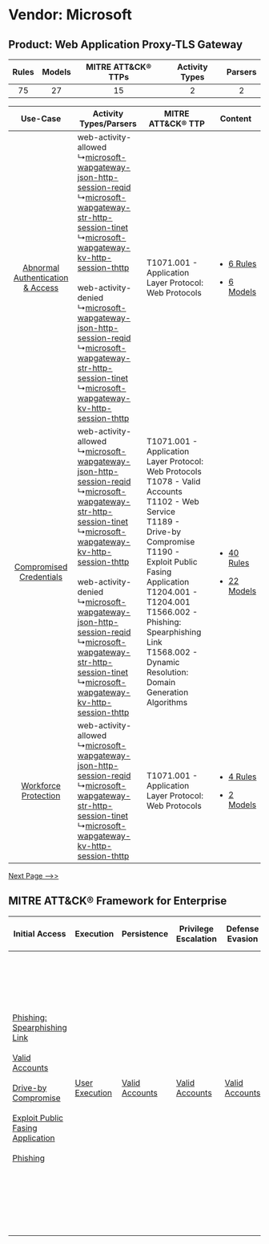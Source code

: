 Vendor: Microsoft
=================
Product: Web Application Proxy-TLS Gateway
------------------------------------------
| Rules | Models | MITRE ATT&CK® TTPs | Activity Types | Parsers |
|:-----:|:------:|:------------------:|:--------------:|:-------:|
|  75   |   27   |         15         |       2        |    2    |

|    Use-Case    | Activity Types/Parsers    | MITRE ATT&CK® TTP    | Content    |
|:----:| ---- | ---- | ---- |
| [Abnormal Authentication & Access](../../../UseCases/uc_abnormal_authentication_&_access.md) |  web-activity-allowed<br> ↳[microsoft-wapgateway-json-http-session-reqid](Ps/pC_microsoftwapgatewayjsonhttpsessionreqid.md)<br> ↳[microsoft-wapgateway-str-http-session-tinet](Ps/pC_microsoftwapgatewaystrhttpsessiontinet.md)<br> ↳[microsoft-wapgateway-kv-http-session-thttp](Ps/pC_microsoftwapgatewaykvhttpsessionthttp.md)<br><br> web-activity-denied<br> ↳[microsoft-wapgateway-json-http-session-reqid](Ps/pC_microsoftwapgatewayjsonhttpsessionreqid.md)<br> ↳[microsoft-wapgateway-str-http-session-tinet](Ps/pC_microsoftwapgatewaystrhttpsessiontinet.md)<br> ↳[microsoft-wapgateway-kv-http-session-thttp](Ps/pC_microsoftwapgatewaykvhttpsessionthttp.md)<br> | T1071.001 - Application Layer Protocol: Web Protocols<br>    | [<ul><li>6 Rules</li></ul><ul><li>6 Models</li></ul>](RM/r_m_microsoft_web_application_proxy-tls_gateway_Abnormal_Authentication_&_Access.md) |
|          [Compromised Credentials](../../../UseCases/uc_compromised_credentials.md)          |  web-activity-allowed<br> ↳[microsoft-wapgateway-json-http-session-reqid](Ps/pC_microsoftwapgatewayjsonhttpsessionreqid.md)<br> ↳[microsoft-wapgateway-str-http-session-tinet](Ps/pC_microsoftwapgatewaystrhttpsessiontinet.md)<br> ↳[microsoft-wapgateway-kv-http-session-thttp](Ps/pC_microsoftwapgatewaykvhttpsessionthttp.md)<br><br> web-activity-denied<br> ↳[microsoft-wapgateway-json-http-session-reqid](Ps/pC_microsoftwapgatewayjsonhttpsessionreqid.md)<br> ↳[microsoft-wapgateway-str-http-session-tinet](Ps/pC_microsoftwapgatewaystrhttpsessiontinet.md)<br> ↳[microsoft-wapgateway-kv-http-session-thttp](Ps/pC_microsoftwapgatewaykvhttpsessionthttp.md)<br> | T1071.001 - Application Layer Protocol: Web Protocols<br>T1078 - Valid Accounts<br>T1102 - Web Service<br>T1189 - Drive-by Compromise<br>T1190 - Exploit Public Fasing Application<br>T1204.001 - T1204.001<br>T1566.002 - Phishing: Spearphishing Link<br>T1568.002 - Dynamic Resolution: Domain Generation Algorithms<br> | [<ul><li>40 Rules</li></ul><ul><li>22 Models</li></ul>](RM/r_m_microsoft_web_application_proxy-tls_gateway_Compromised_Credentials.md)        |
|    [Workforce Protection](../../../UseCases/uc_workforce_protection.md)    |  web-activity-allowed<br> ↳[microsoft-wapgateway-json-http-session-reqid](Ps/pC_microsoftwapgatewayjsonhttpsessionreqid.md)<br> ↳[microsoft-wapgateway-str-http-session-tinet](Ps/pC_microsoftwapgatewaystrhttpsessiontinet.md)<br> ↳[microsoft-wapgateway-kv-http-session-thttp](Ps/pC_microsoftwapgatewaykvhttpsessionthttp.md)<br>    | T1071.001 - Application Layer Protocol: Web Protocols<br>    | [<ul><li>4 Rules</li></ul><ul><li>2 Models</li></ul>](RM/r_m_microsoft_web_application_proxy-tls_gateway_Workforce_Protection.md)    |
[Next Page -->>](2_ds_microsoft_web_application_proxy-tls_gateway.md)

MITRE ATT&CK® Framework for Enterprise
--------------------------------------
| Initial Access                                                                                                                                                                                                                                                                                                                                                                      | Execution                                                           | Persistence                                                         | Privilege Escalation                                                | Defense Evasion                                                     | Credential Access | Discovery | Lateral Movement                                                            | Collection | Command and Control                                                                                                                                                                                                                                                                                                                                                                                                                                                                                                                                                        | Exfiltration                                                                                                                                                                                                                                                                             | Impact                                                                  |
| ----------------------------------------------------------------------------------------------------------------------------------------------------------------------------------------------------------------------------------------------------------------------------------------------------------------------------------------------------------------------------------- | ------------------------------------------------------------------- | ------------------------------------------------------------------- | ------------------------------------------------------------------- | ------------------------------------------------------------------- | ----------------- | --------- | --------------------------------------------------------------------------- | ---------- | -------------------------------------------------------------------------------------------------------------------------------------------------------------------------------------------------------------------------------------------------------------------------------------------------------------------------------------------------------------------------------------------------------------------------------------------------------------------------------------------------------------------------------------------------------------------------- | ---------------------------------------------------------------------------------------------------------------------------------------------------------------------------------------------------------------------------------------------------------------------------------------- | ----------------------------------------------------------------------- |
| [Phishing: Spearphishing Link](https://attack.mitre.org/techniques/T1566/002)<br><br>[Valid Accounts](https://attack.mitre.org/techniques/T1078)<br><br>[Drive-by Compromise](https://attack.mitre.org/techniques/T1189)<br><br>[Exploit Public Fasing Application](https://attack.mitre.org/techniques/T1190)<br><br>[Phishing](https://attack.mitre.org/techniques/T1566)<br><br> | [User Execution](https://attack.mitre.org/techniques/T1204)<br><br> | [Valid Accounts](https://attack.mitre.org/techniques/T1078)<br><br> | [Valid Accounts](https://attack.mitre.org/techniques/T1078)<br><br> | [Valid Accounts](https://attack.mitre.org/techniques/T1078)<br><br> |                   |           | [Internal Spearphishing](https://attack.mitre.org/techniques/T1534)<br><br> |            | [Web Service](https://attack.mitre.org/techniques/T1102)<br><br>[Application Layer Protocol: Web Protocols](https://attack.mitre.org/techniques/T1071/001)<br><br>[Dynamic Resolution](https://attack.mitre.org/techniques/T1568)<br><br>[Dynamic Resolution: Domain Generation Algorithms](https://attack.mitre.org/techniques/T1568/002)<br><br>[Proxy: Multi-hop Proxy](https://attack.mitre.org/techniques/T1090/003)<br><br>[Application Layer Protocol](https://attack.mitre.org/techniques/T1071)<br><br>[Proxy](https://attack.mitre.org/techniques/T1090)<br><br> | [Exfiltration Over C2 Channel](https://attack.mitre.org/techniques/T1041)<br><br>[Exfiltration Over Web Service: Exfiltration to Cloud Storage](https://attack.mitre.org/techniques/T1567/002)<br><br>[Exfiltration Over Web Service](https://attack.mitre.org/techniques/T1567)<br><br> | [Resource Hijacking](https://attack.mitre.org/techniques/T1496)<br><br> |
